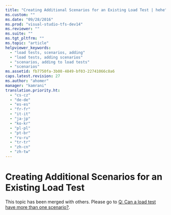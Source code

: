 ```yaml
---
title: "Creating Additional Scenarios for an Existing Load Test | hehe"
ms.custom: ""
ms.date: "09/28/2016"
ms.prod: "visual-studio-tfs-dev14"
ms.reviewer: ""
ms.suite: ""
ms.tgt_pltfrm: ""
ms.topic: "article"
helpviewer_keywords: 
  - "load tests, scenarios, adding"
  - "load tests, adding scenarios"
  - "scenarios, adding to load tests"
  - "scenarios"
ms.assetid: fb7750fa-3b08-4849-bf03-22741066c8a6
caps.latest.revision: 27
ms.author: "ahomer"
manager: "kamrani"
translation.priority.ht: 
  - "cs-cz"
  - "de-de"
  - "es-es"
  - "fr-fr"
  - "it-it"
  - "ja-jp"
  - "ko-kr"
  - "pl-pl"
  - "pt-br"
  - "ru-ru"
  - "tr-tr"
  - "zh-cn"
  - "zh-tw"
---
```

# Creating Additional Scenarios for an Existing Load Test
This topic has been merged with others. Please go to [Q: Can a load test have more than one scenario?](http://msdn.microsoft.com/en-us/7041cbcf-9ab1-4579-98ff-8f296aeaded4).